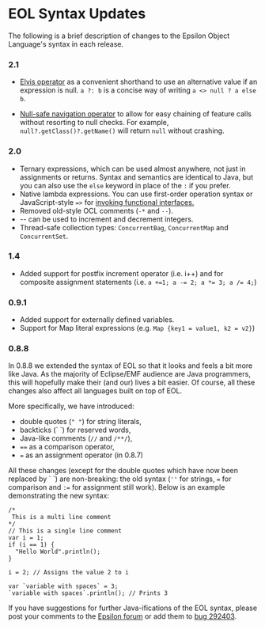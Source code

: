 # EOL Syntax Updates

The following is a brief description of changes to the Epsilon Object
Language's syntax in each release.

### 2.1

-   [Elvis operator](https://en.wikipedia.org/wiki/Elvis_operator) as a convenient
    shorthand to use an alternative value if an expression is null.
    `a ?: b` is a concise way of writing `a <> null ? a else b`.

-   [Null-safe navigation operator](https://en.wikipedia.org/wiki/Safe_navigation_operator)
    to allow for easy chaining of feature calls without resorting to null checks.
    For example, `null?.getClass()?.getName()` will return `null` without crashing.

### 2.0

-   Ternary expressions, which can be used almost anywhere, not just in
    assignments or returns. Syntax and semantics are identical to Java,
    but you can also use the `else` keyword in place of the `:` if you
    prefer.
-   Native lambda expressions. You can use first-order operation syntax
    or JavaScript-style `=>` for [invoking functional
    interfaces.](http://eclipse.org/epsilon/doc/articles/eol-syntax-updates/../lambda-expressions)
-   Removed old-style OCL comments (`-*` and `--`).
-   \-- can be used to increment and decrement integers.
-   Thread-safe collection types: `ConcurrentBag`, `ConcurrentMap` and
    `ConcurrentSet`.

### 1.4

-   Added support for postfix increment operator (i.e. i++) and for
    composite assignment statements (i.e.
    `a +=1; a -= 2; a *= 3; a /= 4;`)

### 0.9.1

-   Added support for externally defined variables.
-   Support for Map literal expressions (e.g.
    `Map {key1 = value1, k2 = v2}`)

### 0.8.8

In 0.8.8 we extended the syntax of EOL so that it looks and feels a bit
more like Java. As the majority of Eclipse/EMF audience are Java
programmers, this will hopefully make their (and our) lives a bit
easier. Of course, all these changes also affect all languages built on
top of EOL.

More specifically, we have introduced:

-   double quotes (`" "`) for string literals,
-   backticks (\` \`) for reserved words,
-   Java-like comments (`//` and `/**/`),
-   `==` as a comparison operator,
-   `=` as an assignment operator (in 0.8.7)

All these changes (except for the double quotes which have now been
replaced by \` \`) are non-breaking: the old syntax (`''` for strings,
`=` for comparison and `:=` for assignment still work). Below is an
example demonstrating the new syntax:

```eol
/*
 This is a multi line comment
*/
// This is a single line comment
var i = 1;
if (i == 1) {
  "Hello World".println();
}

i = 2; // Assigns the value 2 to i

var `variable with spaces` = 3;
`variable with spaces`.println(); // Prints 3
```

If you have suggestions for further Java-ifications of the EOL syntax,
please post your comments to the [Epsilon
forum](http://eclipse.org/epsilon/doc/articles/eol-syntax-updates/../../../forum)
or add them to [bug
292403](https://bugs.eclipse.org/bugs/show_bug.cgi?id=292403).
